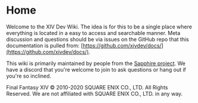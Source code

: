# Home

Welcome to the XIV Dev Wiki. The idea is for this to be a single place where everything is located in a easy to access and searchable manner. Meta discussion and questions should be via issues on the GitHub repo that this documentation is pulled from: [https://github.com/xivdev/docs/](https://github.com/xivdev/docs/).

This wiki is primarily maintained by people from the [Sapphire project](https://github.com/SapphireServer). We have a discord that you're welcome to join to ask questions or hang out if you're so inclined.

Final Fantasy XIV © 2010-2020 SQUARE ENIX CO., LTD. All Rights Reserved. We are not affiliated with SQUARE ENIX CO., LTD. in any way.



